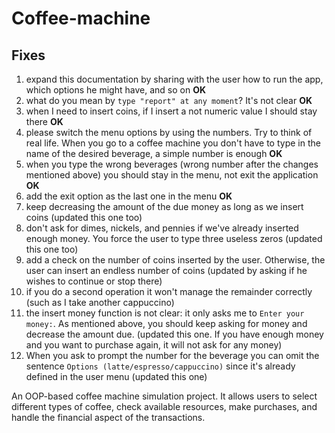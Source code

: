# Coffee-machine

## Fixes

1. expand this documentation by sharing with the user how to run the app, which options he might have, and so on **OK**
1. what do you mean by `type "report" at any moment`? It's not clear **OK**
1. when I need to insert coins, if I insert a not numeric value I should stay there **OK**
1. please switch the menu options by using the numbers. Try to think of real life. When you go to a coffee machine you don't have to type in the name of the desired beverage, a simple number is enough **OK**
1. when you type the wrong beverages (wrong number after the changes mentioned above) you should stay in the menu, not exit the application **OK**
1. add the exit option as the last one in the menu **OK**
1. keep decreasing the amount of the due money as long as we insert coins (updated this one too)
1. don't ask for dimes, nickels, and pennies if we've already inserted enough money. You force the user to type three useless zeros (updated this one too)
1. add a check on the number of coins inserted by the user. Otherwise, the user can insert an endless number of coins (updated by asking if he wishes to continue or stop there)
2. if you do a second operation it won't manage the remainder correctly (such as I take another cappuccino)
3. the insert money function is not clear: it only asks me to `Enter your money:`. As mentioned above, you should keep asking for money and decrease the amount due. (updated this one. If you have enough money and you want to purchase again, it will not ask for any money)
4. When you ask to prompt the number for the beverage you can omit the sentence `Options (latte/espresso/cappuccino)` since it's already defined in the user menu (updated this one)

An OOP-based coffee machine simulation project. It allows users to select different types of coffee, check available resources, make purchases, and handle the financial aspect of the transactions.

